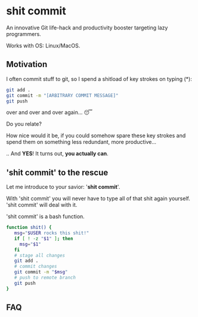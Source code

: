 # shit commit

An innovative Git life-hack and productivity booster targeting lazy programmers.

Works with OS: Linux/MacOS.

## Motivation

I often commit stuff to git, so I spend a shitload of key strokes on typing (*):

```bash
git add . 
git commit -m "[ARBITRARY COMMIT MESSAGE]"
git push
```

over and over and over again... 😴

Do you relate?

How nice would it be, if you could somehow spare these key strokes and spend them on something less redundant, more productive...

.. And **YES**! It turns out, **you actually can**.

## 'shit commit' to the rescue

Let me introduce to your savior: '**shit commit**'. 

With 'shit commit' you will never have to type all of that shit again yourself. 'shit commit' will deal with it.

'shit commit' is a bash function.

```bash
function shit() {
   msg="$USER rocks this shit!"
   if [ ! -z "$1" ]; then
     msg="$1"
   fi
   # stage all changes
   git add .
   # commit changes
   git commit -m "$msg"
   # push to remote branch
   git push
}
```

## FAQ




